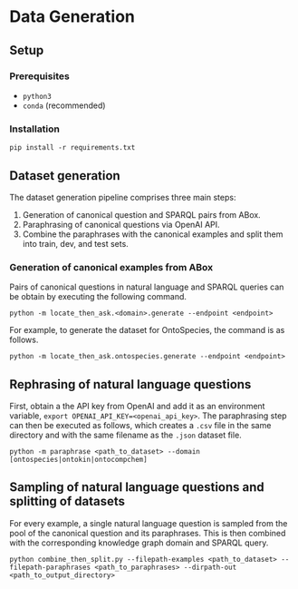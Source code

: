 # Data Generation

## Setup

### Prerequisites

- `python3`
- `conda` (recommended)

### Installation

```
pip install -r requirements.txt
```

## Dataset generation

The dataset generation pipeline comprises three main steps:

1. Generation of canonical question and SPARQL pairs from ABox.
1. Paraphrasing of canonical questions via OpenAI API.
1. Combine the paraphrases with the canonical examples and split them into train, dev, and test sets.

### Generation of canonical examples from ABox

Pairs of canonical questions in natural language and SPARQL queries can be obtain by executing the following command. 

```
python -m locate_then_ask.<domain>.generate --endpoint <endpoint>
```

For example, to generate the dataset for OntoSpecies, the command is as follows.

```
python -m locate_then_ask.ontospecies.generate --endpoint <endpoint>
```

## Rephrasing of natural language questions

First, obtain a the API key from OpenAI and add it as an environment variable, `export OPENAI_API_KEY=<openai_api_key>`. The paraphrasing step can then be executed as follows, which creates a `.csv` file in the same directory and with the same filename as the `.json` dataset file.

```
python -m paraphrase <path_to_dataset> --domain [ontospecies|ontokin|ontocompchem]
```

## Sampling of natural language questions and splitting of datasets

For every example, a single natural language question is sampled from the pool of the canonical question and its paraphrases. This is then combined with the corresponding knowledge graph domain and SPARQL query.

```
python combine_then_split.py --filepath-examples <path_to_dataset> --filepath-paraphrases <path_to_paraphrases> --dirpath-out <path_to_output_directory>
```